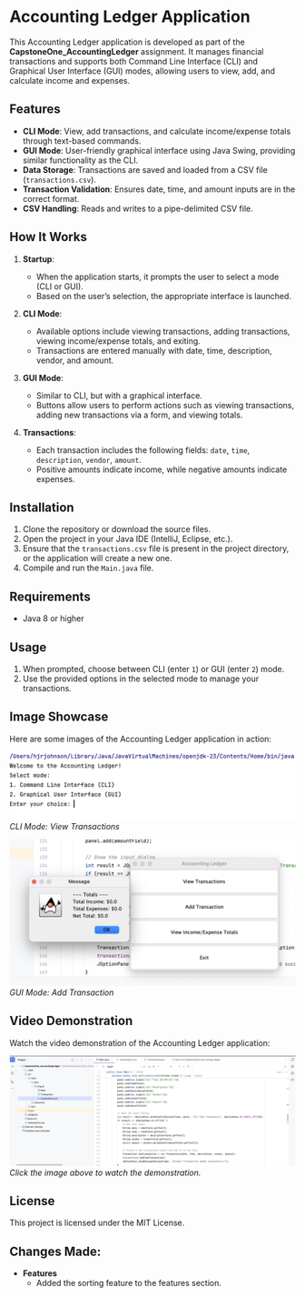 # Accounting Ledger Application

This Accounting Ledger application is developed as part of the **CapstoneOne_AccountingLedger** assignment. It manages financial transactions and supports both Command Line Interface (CLI) and Graphical User Interface (GUI) modes, allowing users to view, add, and calculate income and expenses.

## Features

- **CLI Mode**: View, add transactions, and calculate income/expense totals through text-based commands.
- **GUI Mode**: User-friendly graphical interface using Java Swing, providing similar functionality as the CLI.
- **Data Storage**: Transactions are saved and loaded from a CSV file (`transactions.csv`).
- **Transaction Validation**: Ensures date, time, and amount inputs are in the correct format.
- **CSV Handling**: Reads and writes to a pipe-delimited CSV file.

## How It Works

1. **Startup**: 
    - When the application starts, it prompts the user to select a mode (CLI or GUI).
    - Based on the user’s selection, the appropriate interface is launched.

2. **CLI Mode**: 
    - Available options include viewing transactions, adding transactions, viewing income/expense totals, and exiting.
    - Transactions are entered manually with date, time, description, vendor, and amount.

3. **GUI Mode**: 
    - Similar to CLI, but with a graphical interface.
    - Buttons allow users to perform actions such as viewing transactions, adding new transactions via a form, and viewing totals.

4. **Transactions**:
    - Each transaction includes the following fields: `date`, `time`, `description`, `vendor`, `amount`.
    - Positive amounts indicate income, while negative amounts indicate expenses.

## Installation

1. Clone the repository or download the source files.
2. Open the project in your Java IDE (IntelliJ, Eclipse, etc.).
3. Ensure that the `transactions.csv` file is present in the project directory, or the application will create a new one.
4. Compile and run the `Main.java` file.

## Requirements

- Java 8 or higher

## Usage

1. When prompted, choose between CLI (enter `1`) or GUI (enter `2`) mode.
2. Use the provided options in the selected mode to manage your transactions.

## Image Showcase

Here are some images of the Accounting Ledger application in action:

![CLI Mode Screenshot](Assets/cli_mode_screenshot.png)
*CLI Mode: View Transactions*

![GUI Mode Screenshot](Assets/gui_mode_screenshot.png)
*GUI Mode: Add Transaction*

## Video Demonstration

Watch the video demonstration of the Accounting Ledger application:

[![Watch the video](Assets/thumbnail.png)](https://streamable.com/relhx2)
*Click the image above to watch the demonstration.*

## License

This project is licensed under the MIT License.

## Changes Made:
- **Features**
  - Added the sorting feature to the features section.
  

